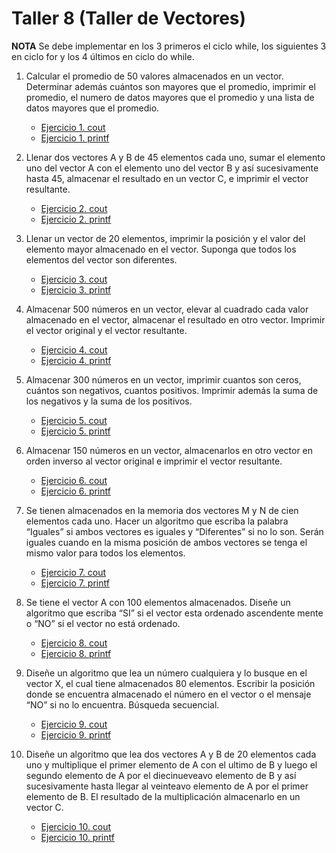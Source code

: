# Taller 8 (Taller de Vectores)

**NOTA** Se debe implementar en los 3 primeros el ciclo while, los siguientes 3 en ciclo for y los 4 últimos en ciclo do while.

1. Calcular el promedio de 50 valores almacenados en un vector. Determinar además cuántos son mayores que el promedio, imprimir el promedio, el numero de datos mayores que el promedio y una lista de datos mayores que el promedio. 
	- [Ejercicio 1. cout](ejercicio_1_cout.cpp)
	- [Ejercicio 1. printf](ejercicio_1_printf.cpp)

2. Llenar dos vectores A y B de 45 elementos cada uno, sumar el elemento uno del vector A con el elemento uno del vector B y así sucesivamente hasta 45, almacenar el resultado en un vector C, e imprimir el vector resultante.
	- [Ejercicio 2. cout](ejercicio_2_cout.cpp)
	- [Ejercicio 2. printf](ejercicio_2_printf.cpp)

3. Llenar un vector de 20 elementos, imprimir la posición y el valor del elemento mayor almacenado en el vector. Suponga que todos los elementos del vector son diferentes.
	- [Ejercicio 3. cout](ejercicio_3_cout.cpp)
	- [Ejercicio 3. printf](ejercicio_3_printf.cpp)

4. Almacenar 500 números en un vector, elevar al cuadrado cada valor almacenado en el vector, almacenar el resultado en otro vector. Imprimir el vector original y el vector resultante.
	- [Ejercicio 4. cout](ejercicio_4_cout.cpp)
	- [Ejercicio 4. printf](ejercicio_4_printf.cpp)

5. Almacenar 300 números en un vector, imprimir cuantos son ceros, cuántos son negativos, cuantos positivos. Imprimir además la suma de los negativos y la suma de los positivos.
	- [Ejercicio 5. cout](ejercicio_5_cout.cpp)
	- [Ejercicio 5. printf](ejercicio_5_printf.cpp)

6. Almacenar 150 números en un vector, almacenarlos en otro vector en orden inverso al vector original e imprimir el vector resultante.
	- [Ejercicio 6. cout](ejercicio_6_cout.cpp)
	- [Ejercicio 6. printf](ejercicio_6_printf.cpp)


7. Se tienen almacenados en la memoria dos vectores M y N de cien elementos cada uno. Hacer un algoritmo que escriba la palabra “Iguales” si ambos vectores es iguales y “Diferentes” si no lo son.
Serán iguales cuando en la misma posición de ambos vectores se tenga el mismo valor para todos los elementos.
	- [Ejercicio 7. cout](taller/ejercicio_7_cout.cpp)
	- [Ejercicio 7. printf](taller/ejercicio_7_printf.cpp)


8. Se tiene el vector A con 100 elementos almacenados. Diseñe un algoritmo que escriba “SI” si el vector esta ordenado ascendente mente o “NO” si el vector no está ordenado.
	- [Ejercicio 8. cout](taller/ejercicio_8_cout.cpp)
	- [Ejercicio 8. printf](taller/ejercicio_8_printf.cpp)


9. Diseñe un algoritmo que lea un número cualquiera y lo busque en el vector X, el cual tiene almacenados 80 elementos. Escribir la posición donde se encuentra almacenado el número en el vector o el mensaje “NO” si no lo encuentra. Búsqueda secuencial.
	- [Ejercicio 9. cout](taller/ejercicio_9_cout.cpp)
	- [Ejercicio 9. printf](taller/ejercicio_9_printf.cpp)


10. Diseñe un algoritmo que lea dos vectores A y B de 20 elementos cada uno y multiplique el primer elemento de A con el ultimo de B y luego el segundo elemento de A por el diecinueveavo elemento de B y así sucesivamente hasta llegar al veinteavo elemento de A por el primer elemento de B. El resultado de la multiplicación almacenarlo en un vector C.
	- [Ejercicio 10. cout](taller/ejercicio_10_cout.cpp)
	- [Ejercicio 10. printf](taller/ejercicio_10_printf.cpp)
